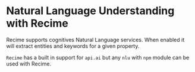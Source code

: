 # Natural Language Understanding with Recime

Recime supports cognitives Natural Language services. When enabled it will extract entities and keywords for a given property.


`Recime` has a built in support for `api.ai` but any `nlu` with `npm` module can be used with Recime.
